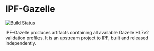 # IPF-Gazelle

[![Build Status](https://buildhive.cloudbees.com/job/oehf/job/ipf-gazelle/badge/icon)](https://buildhive.cloudbees.com/job/oehf/job/ipf-gazelle/)

IPF-Gazelle produces artifacts containing all available Gazelle HL7v2 validation profiles. It is an upstream project
to [IPF](https://github.com/oehf/ipf), built and released independently.